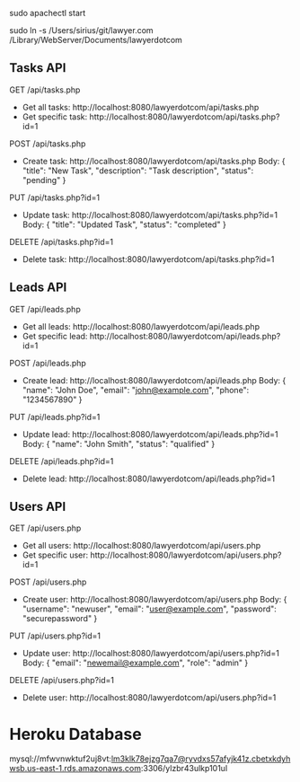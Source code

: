 sudo apachectl start

sudo ln -s /Users/sirius/git/lawyer.com /Library/WebServer/Documents/lawyerdotcom

## Tasks API

GET /api/tasks.php
- Get all tasks: http://localhost:8080/lawyerdotcom/api/tasks.php
- Get specific task: http://localhost:8080/lawyerdotcom/api/tasks.php?id=1

POST /api/tasks.php
- Create task: http://localhost:8080/lawyerdotcom/api/tasks.php
  Body: {
    "title": "New Task",
    "description": "Task description",
    "status": "pending"
  }

PUT /api/tasks.php?id=1
- Update task: http://localhost:8080/lawyerdotcom/api/tasks.php?id=1
  Body: {
    "title": "Updated Task",
    "status": "completed"
  }

DELETE /api/tasks.php?id=1
- Delete task: http://localhost:8080/lawyerdotcom/api/tasks.php?id=1

## Leads API

GET /api/leads.php
- Get all leads: http://localhost:8080/lawyerdotcom/api/leads.php
- Get specific lead: http://localhost:8080/lawyerdotcom/api/leads.php?id=1

POST /api/leads.php
- Create lead: http://localhost:8080/lawyerdotcom/api/leads.php
  Body: {
    "name": "John Doe",
    "email": "john@example.com",
    "phone": "1234567890"
  }

PUT /api/leads.php?id=1
- Update lead: http://localhost:8080/lawyerdotcom/api/leads.php?id=1
  Body: {
    "name": "John Smith",
    "status": "qualified"
  }

DELETE /api/leads.php?id=1
- Delete lead: http://localhost:8080/lawyerdotcom/api/leads.php?id=1

## Users API

GET /api/users.php
- Get all users: http://localhost:8080/lawyerdotcom/api/users.php
- Get specific user: http://localhost:8080/lawyerdotcom/api/users.php?id=1

POST /api/users.php
- Create user: http://localhost:8080/lawyerdotcom/api/users.php
  Body: {
    "username": "newuser",
    "email": "user@example.com",
    "password": "securepassword"
  }

PUT /api/users.php?id=1
- Update user: http://localhost:8080/lawyerdotcom/api/users.php?id=1
  Body: {
    "email": "newemail@example.com",
    "role": "admin"
  }

DELETE /api/users.php?id=1
- Delete user: http://localhost:8080/lawyerdotcom/api/users.php?id=1

# Heroku Database

mysql://mfwvnwktuf2uj8vt:lm3klk78ejzg7qa7@ryvdxs57afyjk41z.cbetxkdyhwsb.us-east-1.rds.amazonaws.com:3306/ylzbr43ulkp101ul